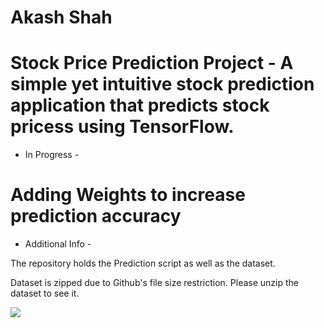 # Akash Shah 
# Stock Price Prediction Project - A simple yet intuitive stock prediction application that predicts stock pricess using TensorFlow. 

- In Progress -
# Adding Weights to increase prediction accuracy

- Additional Info - 

The repository holds the Prediction script as well as the dataset. 

Dataset is zipped due to Github's file size restriction. Please unzip the dataset to see it. 

![](StockPredictionNeuralNet/predictions.PNG)
